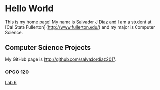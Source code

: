 # Hello World 

This is my home page! My name is Salvador J Diaz and I am a student at [Cal State Fullerton] (http://www.fullerton.edu/) and my major is Computer Science.

## Computer Science Projects 

My GitHub page is http://github.com/salvadordiaz2017.

### CPSC 120

[Lab 6](https://github.com/cpsc-fall-2023/cpsc-120-lab-06-sal-diaz/blob/main/part-1/sandwich.cc)